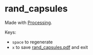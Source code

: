 # rand_capsules

Made with [Processing](https://processing.org/).

Keys:
- `space` to regenerate
- `x` to save [rand_capsules.pdf](rand_capsules.pdf) and exit

